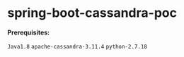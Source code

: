 # spring-boot-cassandra-poc
**Prerequisites:**

`Java1.8`
`apache-cassandra-3.11.4`
`python-2.7.18
`
